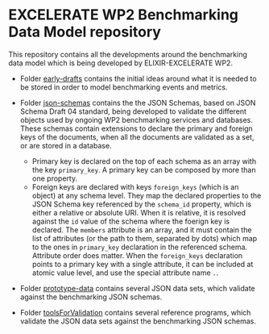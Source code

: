# EXCELERATE WP2 Benchmarking Data Model repository

This repository contains all the developments around the benchmarking data model which is being developed by ELIXIR-EXCELERATE WP2.

* Folder [early-drafts](early-drafts) contains the initial ideas around what it is needed to be stored in order to model benchmarking events and metrics.

* Folder [json-schemas](json-schemas) contains the the JSON Schemas, based on JSON Schema Draft 04 standard, being developed to validate the different objects used by ongoing WP2 benchmarking services and databases. These schemas contain extensions to declare the primary and foreign keys of the documents, when all the documents are validated as a set, or are stored in a database.

	* Primary key is declared on the top of each schema as an array with the key `primary_key`. A primary key can be composed by more than one property.
	* Foreign keys are declared with keys `foreign_keys` (which is an object) at any schema level. They map the declared properties to the JSON Schema key referenced by the `schema_id` property, which is either a relative or absolute URI. When it is relative, it is resolved against the `id` value of the schema where the foerign key is declared. The `members` attribute is an array, and it must contain the list of attributes (or the path to them, separated by dots) which map to the ones in `primary_key` declaration in the referenced schema. Attribute order does matter. When the `foreign_keys` declaration points to a primary key with a single attribute, it can be included at atomic value level, and use the special attribute name `.`.

* Folder [prototype-data](prototype-data) contains several JSON data sets, which validate against the benchmarking JSON schemas.

* Folder [toolsForValidation](toolsForValidation) contains several reference programs, which validate the JSON data sets against the benchmarking JSON schemas.

